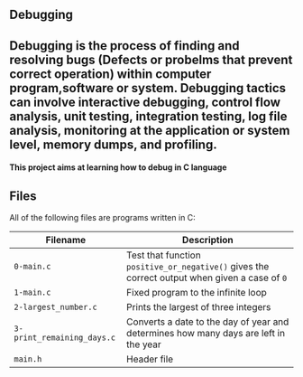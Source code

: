 ## Debugging

Debugging is the process of finding and resolving bugs (Defects or probelms that prevent correct operation) within computer program,software or system. Debugging tactics can involve interactive debugging, control flow analysis, unit testing, integration testing, log file analysis, monitoring at the application or system level, memory dumps, and profiling.
------------------------------------------------------------------
#### This project aims at learning how to debug in C language

## Files

All of the following files are programs written in C:


|	 Filename 		  |		 				Description						  |
| ------------------   		  | ------------------------------------------------------------------ 					  |
| ```0-main.c```  		  | Test that function ```positive_or_negative()``` gives the correct output when given a case of ```0``` |
| ```1-main.c```  		  | Fixed program to the infinite loop  								  |
| ```2-largest_number.c```  	  | Prints the largest of three integers  								  |
| ```3-print_remaining_days.c```  | Converts a date to the day of year and determines how many days are left in the year  		  |
| ```main.h```  		  | Header file  											  |
